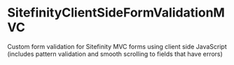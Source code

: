 # SitefinityClientSideFormValidationMVC
Custom form validation for Sitefinity MVC forms using client side JavaScript (includes pattern validation and smooth scrolling to fields that have errors)
